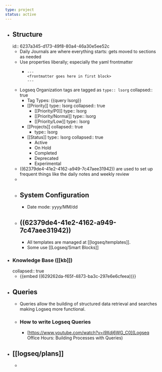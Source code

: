 ```yaml
---
type: project
status: active
---
```


- ## Structure
  id:: 6237a345-d173-49f8-80a4-46a30e5ee52c
	- Daily Journals are where everything starts: gets moved to sections as needed
	- Use properties liberally; especially the yaml frontmatter
		- ```
		  ---
		  <frontmatter goes here in first block>
		  ---
		  ```
	- Logseq Organization tags are tagged as `type:: lsorg`
	  collapsed:: true
		- Tag Types: {{query lsorg}}
		- [[Priority]]
		  type:: lsorg
		  collapsed:: true
			- [[Priority/P0]]
			  type:: lsorg
			- [[Priority/Normal]]
			  type:: lsorg
			- [[Priority/Low]]
			  type:: lsorg
		- [[Projects]]
		  collapsed:: true
			- type:: lsorg
		- [[Status]]
		  type:: lsorg
		  collapsed:: true
			- Active
			- On Hold
			- Completed
			- Deprecated
			- Experimental
	- ((62379de4-41e2-4162-a949-7c47aee31942)) are used to set up frequent things like the daily notes and weekly review
	-
	- ## System Configuration
		- Date mode: yyyy/MM/dd
	- ## ((62379de4-41e2-4162-a949-7c47aee31942))
		- All templates are managed at [[logseq/templates]].
		- Some use [[Logseq/Smart Blocks]]
- ### Knowledge Base ([[kb]])
  collapsed:: true
	- {{embed ((629262da-f65f-4873-ba3c-297e6e6cfeea))}}
- ## Queries
	- Queries allow the building of structured data retrieval and searches making Logseq more functional.
	- ### How to write Logseq Queries
		- [https://www.youtube.com/watch?v=i9Xdj6WG_C0](Logseq Office Hours: Building Processes with Queries)
- ## [[logseq/plans]]
	-